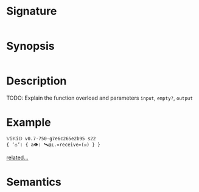 # Signature
```vikid-signature
```

# Synopsis
```vikid-synopsis
```

# Description
TODO: Explain the function overload and parameters `input`, `empty?`, `output`

# Example
```vikid-script
𝕍i𝕂i𝔻 v0.7-750-g7e6c265e2b95 s22
{ ‘⌂’: { a👁: 🛰️@⊥.«receive»(☒) } }
```


[related...](asap)

# Semantics
